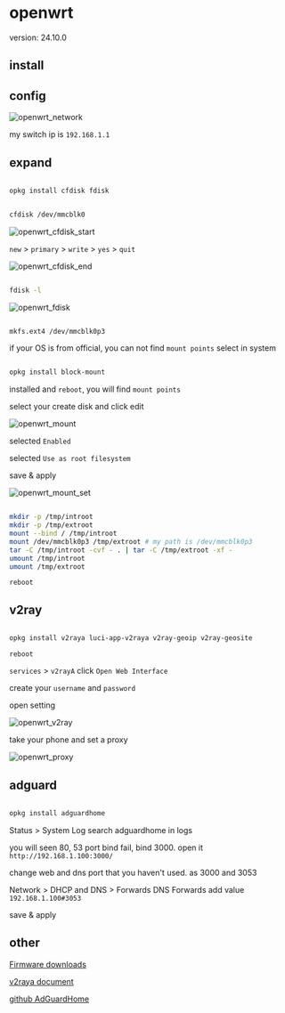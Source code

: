 # openwrt

version: 24.10.0

## install

## config

![openwrt_network](https://img.wangdongdong9264.xyz/openwrt_network.jpg)

my switch ip is `192.168.1.1`

## expand

```sh

opkg install cfdisk fdisk

```

```sh

cfdisk /dev/mmcblk0

```

![openwrt_cfdisk_start](https://img.wangdongdong9264.xyz/openwrt_cfdisk_start.png)

`new` > `primary` >  `write` > `yes` > `quit`

![openwrt_cfdisk_end](https://img.wangdongdong9264.xyz/openwrt_cfdisk_end.png)

```sh

fdisk -l

```

![openwrt_fdisk](https://img.wangdongdong9264.xyz/openwrt_fdisk.png)

```sh

mkfs.ext4 /dev/mmcblk0p3

```

if your OS is from official, you can not find `mount points` select in system

```sh

opkg install block-mount

```

installed and `reboot`, you will find `mount points`

select your create disk and click edit

![openwrt_mount](https://img.wangdongdong9264.xyz/openwrt_mount.png)

selected `Enabled`

selected `Use as root filesystem`

save & apply

![openwrt_mount_set](https://img.wangdongdong9264.xyz/openwrt_mount_set.png)

```sh

mkdir -p /tmp/introot
mkdir -p /tmp/extroot
mount --bind / /tmp/introot
mount /dev/mmcblk0p3 /tmp/extroot # my path is /dev/mmcblk0p3
tar -C /tmp/introot -cvf - . | tar -C /tmp/extroot -xf -
umount /tmp/introot
umount /tmp/extroot

```

`reboot`

## v2ray

```sh

opkg install v2raya luci-app-v2raya v2ray-geoip v2ray-geosite

```

`reboot`

`services` > `v2rayA`  click `Open Web Interface`

create your `username` and `password`

open setting

![openwrt_v2ray](https://img.wangdongdong9264.xyz/openwrt_v2ray.png)

take your phone and set a proxy

![openwrt_proxy](https://img.wangdongdong9264.xyz/openwrt_proxy.PNG)

## adguard

```sh

opkg install adguardhome

```

Status > System Log   search adguardhome in logs

you will seen 80, 53 port bind fail, bind 3000. open it `http://192.168.1.100:3000/`

change web and dns port that you haven't used. as 3000 and 3053

Network > DHCP and DNS > Forwards   DNS Forwards add value `192.168.1.100#3053`

save & apply

## other

[Firmware downloads](https://openwrt.org/toh/views/toh_fwdownload)

[v2raya document](https://v2raya.org/en/docs/prologue/installation/openwrt/)

[github AdGuardHome](https://github.com/AdguardTeam/AdGuardHome)
